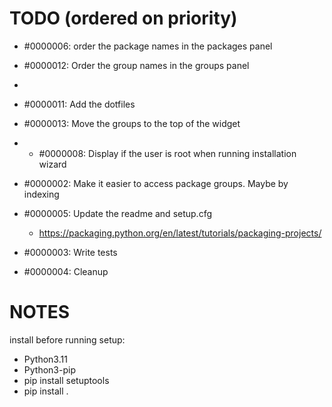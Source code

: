 






# TODO (ordered on priority)



- #0000006: order the package names in the packages panel
- #0000012: Order the group names in the groups panel
- 
- #0000011: Add the dotfiles

- #0000013: Move the groups to the top of the widget
- - #0000008: Display if the user is root when running installation wizard
- #0000002: Make it easier to access package groups. Maybe by indexing
- #0000005: Update the readme and setup.cfg
  - https://packaging.python.org/en/latest/tutorials/packaging-projects/
- #0000003: Write tests
- #0000004: Cleanup




# NOTES

install before running setup:
- Python3.11
- Python3-pip
- pip install setuptools
- pip install .


